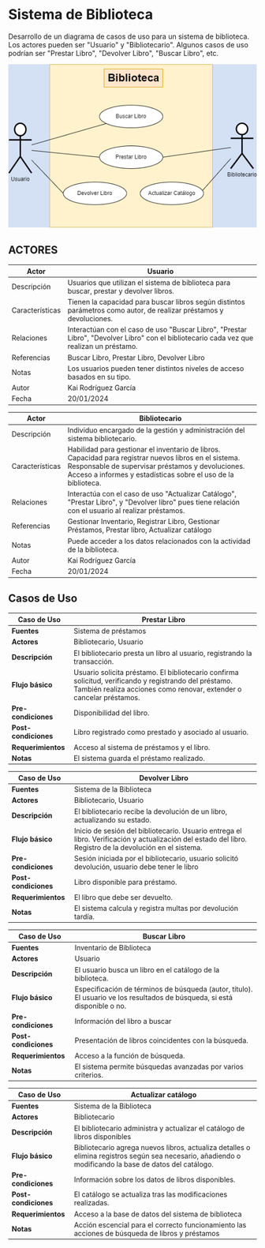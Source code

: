 # Sistema de Biblioteca

Desarrollo de un diagrama de casos de uso para un sistema de biblioteca. Los actores pueden ser "Usuario" y "Bibliotecario". Algunos casos de uso podrían ser "Prestar Libro", "Devolver Libro", "Buscar Libro", etc.

<img src="Diagramasintitulo.drawio.png">

## ACTORES

| Actor | Usuario |
|---|---|
| Descripción | Usuarios que utilizan el sistema de biblioteca para buscar, prestar y devolver libros. |
| Características | Tienen la capacidad para buscar libros según distintos parámetros como autor, de realizar préstamos y devoluciones. |
| Relaciones | Interactúan con el caso de uso "Buscar Libro", "Prestar Libro", "Devolver Libro" con el bibliotecario cada vez que realizan un préstamo. |
| Referencias | Buscar Libro, Prestar Libro, Devolver Libro |
| Notas | Los usuarios pueden tener distintos niveles de acceso basados en su tipo.|
| Autor | Kai Rodríguez García |
| Fecha | 20/01/2024 |


| Actor | Bibliotecario |
|---|---|
| Descripción | Individuo encargado de la gestión y administración del sistema bibliotecario. |
| Características | Habilidad para gestionar el inventario de libros. Capacidad para registrar nuevos libros en el sistema. Responsable de supervisar préstamos y devoluciones. Acceso a informes y estadísticas sobre el uso de la biblioteca. |
| Relaciones | Interactúa con el caso de uso "Actualizar Catálogo", "Prestar Libro", y "Devolver libro" pues tiene relación con el usuario al realizar préstamos. |
| Referencias | Gestionar Inventario, Registrar Libro, Gestionar Préstamos, Prestar libro, Actualizar catálogo |
| Notas | Puede acceder a los datos relacionados con la actividad de la biblioteca. |
| Autor | Kai Rodríguez García |
| Fecha | 20/01/2024 |


## Casos de Uso

|  Caso de Uso                |      Prestar Libro          |
|------------------|-----------------------------------|
| **Fuentes**      | Sistema de préstamos                           |
| **Actores**      | Bibliotecario, Usuario             |
| **Descripción**  | El bibliotecario presta un libro al usuario, registrando la transacción. |
| **Flujo básico** | Usuario solicita préstamo. El bibliotecario confirma solicitud, verificando y registrando del préstamo. También realiza acciones como renovar, extender o cancelar préstamos.  |
| **Pre-condiciones** | Disponibilidad del libro. |
| **Post-condiciones** | Libro registrado como prestado y asociado al usuario. |
| **Requerimientos** | Acceso al sistema de préstamos y el libro. |
| **Notas**        | El sistema guarda el préstamo realizado. |


|  Caso de Uso               |   Devolver Libro       |
|------------------|-----------------------------------|
| **Fuentes**      | Sistema de la Biblioteca           |
| **Actores**      | Bibliotecario, Usuario             |
| **Descripción**  | El bibliotecario recibe la devolución de un libro, actualizando su estado. |
| **Flujo básico** |Inicio de sesión del bibliotecario. Usuario entrega el libro. Verificación y actualización del estado del libro. Registro de la devolución en el sistema. |
| **Pre-condiciones** | Sesión iniciada por el bibliotecario, usuario solicitó devolución, usuario debe tener le libro |
| **Post-condiciones** | Libro disponible para préstamo. |
| **Requerimientos** | El libro que debe ser devuelto. |
| **Notas**        | El sistema calcula y registra multas por devolución tardía. |


| Caso de Uso            |        Buscar Libro       |
|------------------|-----------------------------------|
| **Fuentes**      | Inventario de Biblioteca                 |
| **Actores**      | Usuario                           |
| **Descripción**  | El usuario busca un libro en el catálogo de la biblioteca. |
| **Flujo básico** | Especificación de términos de búsqueda (autor, título). El usuario ve los resultados de búsqueda, si está disponible o no. |
| **Pre-condiciones** | Información del libro a buscar |
| **Post-condiciones** | Presentación de libros coincidentes con la búsqueda. |
| **Requerimientos** | Acceso a la función de búsqueda. |
| **Notas**        | El sistema permite búsquedas avanzadas por varios criterios. |

|  Caso de Uso    |    Actualizar catálogo  |
|------------------|-----------------------------------|
| **Fuentes**      | Sistema de la Biblioteca    |
| **Actores**      | Bibliotecario                      |
| **Descripción**  | El bibliotecario administra y actualizar el catálogo de libros disponibles|
| **Flujo básico** | Bibliotecario agrega nuevos libros, actualiza detalles o elimina registros según sea necesario, añadiendo o modificando la base de datos del catálogo. |
| **Pre-condiciones** | Información sobre los datos de libros disponibles. |
| **Post-condiciones** | El catálogo se actualiza tras las modificaciones realizadas. |
| **Requerimientos** | Acceso a la base de datos del sistema de biblioteca |
| **Notas**        | Acción escencial para el correcto funcionamiento las acciones de búsqueda de libros y préstamos |
